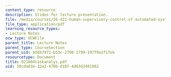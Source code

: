 ```yaml
---
content_type: resource
description: Slides for lecture presentation.
file: /media/courses/16-422-human-supervisory-control-of-automated-systems-spring-2004/30cda03e22a2478bd1074d63d2401962_021004taskanalys.pdf
file_type: application/pdf
learning_resource_types:
- Lecture Notes
ocw_type: OCWFile
parent_title: Lecture Notes
parent_type: CourseSection
parent_uid: b56b7972-b53c-2760-2799-197f9a2f1feb
resourcetype: Document
title: 021004taskanalys.pdf
uid: 30cda03e-22a2-478b-d107-4d63d2401962
---
```


